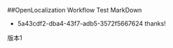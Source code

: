 ##OpenLocalization Workflow Test MarkDown

* 5a43cdf2-dba4-43f7-adb5-3572f5667624 
   thanks!

版本1




